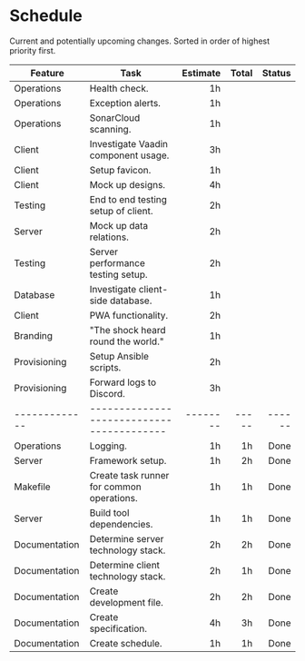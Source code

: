 # Schedule

Current and potentially upcoming changes.
Sorted in order of highest priority first.

| Feature       | Task                                      | Estimate | Total | Status |
|---------------|-------------------------------------------|---------:|------:|-------:|
| Operations    | Health check.                             |       1h |       |        |
| Operations    | Exception alerts.                         |       1h |       |        |
| Operations    | SonarCloud scanning.                      |       1h |       |        |
| Client        | Investigate Vaadin component usage.       |       3h |       |        |
| Client        | Setup favicon.                            |       1h |       |        |
| Client        | Mock up designs.                          |       4h |       |        |
| Testing       | End to end testing setup of client.       |       2h |       |        |
| Server        | Mock up data relations.                   |       2h |       |        |
| Testing       | Server performance testing setup.         |       2h |       |        |
| Database      | Investigate client-side database.         |       1h |       |        |
| Client        | PWA functionality.                        |       2h |       |        |
| Branding      | "The shock heard round the world."        |       1h |       |        |
| Provisioning  | Setup Ansible scripts.                    |       2h |       |        |
| Provisioning  | Forward logs to Discord.                  |       3h |       |        |
| ------------- | ----------------------------------------- | -------- | ----- | ------ |
| Operations    | Logging.                                  |       1h |    1h |   Done |
| Server        | Framework setup.                          |       1h |    2h |   Done |
| Makefile      | Create task runner for common operations. |       1h |    1h |   Done |
| Server        | Build tool dependencies.                  |       1h |    1h |   Done |
| Documentation | Determine server technology stack.        |       2h |    2h |   Done |
| Documentation | Determine client technology stack.        |       2h |    1h |   Done |
| Documentation | Create development file.                  |       2h |    2h |   Done |
| Documentation | Create specification.                     |       4h |    3h |   Done |
| Documentation | Create schedule.                          |       1h |    1h |   Done |

